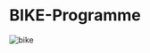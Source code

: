 # BIKE-Programme
![bike](https://github.com/user-attachments/assets/00bda52b-e7d3-45a0-b560-903a910f063a)
